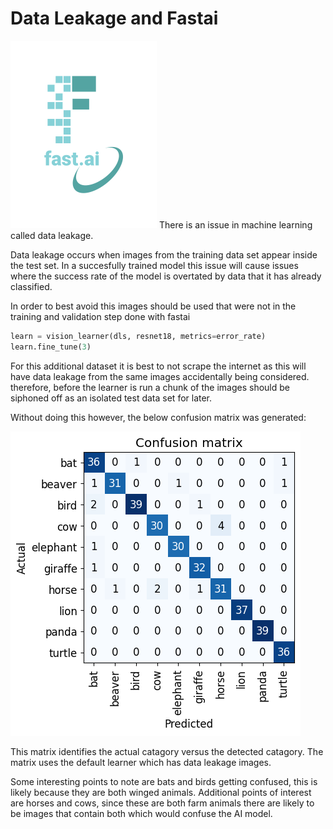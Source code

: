 # Data Leakage and Fastai
![fastAiLogo](../images/logo.png)
There is an issue in machine learning called data leakage.

Data leakage occurs when images from the training data set appear inside the test set. In a succesfully trained model this issue will cause issues where the success rate of the model is overtated by data that it has already classified.

In order to best avoid this images should be used that were not in the training and validation step done with fastai

```python
learn = vision_learner(dls, resnet18, metrics=error_rate)
learn.fine_tune(3)

```
For this additional dataset it is best to not scrape the internet as this will have data leakage from the same images accidentally being considered. therefore, before the learner is run a chunk of the images should be siphoned off as an isolated test data set for later.

Without doing this however, the below confusion matrix was generated:

![matrix](../images/output_conf1.png)

This matrix identifies the actual catagory versus the detected catagory.
The matrix uses the default learner which has data leakage images.

Some interesting points to note are bats and birds getting confused, this is likely because they are both winged animals.
Additional points of interest are horses and cows, since these are both farm animals there are likely to be images that contain
both which would confuse the AI model.

